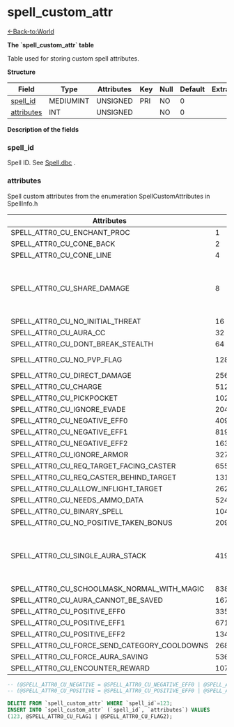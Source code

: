 # spell\_custom\_attr

[<-Back-to:World](database-world.md)

**The \`spell\_custom\_attr\` table**

Table used for storing custom spell attributes.

**Structure**

| Field           | Type          | Attributes | Key | Null | Default | Extra | Comment               |
|-----------------|---------------|------------|-----|------|---------|-------|-----------------------|
| [spell_id][1]      | MEDIUMINT     | UNSIGNED   | PRI | NO   | 0       |       | spell id              |
| [attributes][2] | INT           | UNSIGNED   |     | NO   | 0       |       | SpellCustomAttributes |

[1]: #spell_id
[2]: #attributes

**Description of the fields**

### spell_id

Spell ID. See [Spell.dbc](spell_dbc) .

### attributes

Spell custom attributes from the enumeration SpellCustomAttributes in SpellInfo.h

| Attributes                                   | Flag       | Bit value  | Comment                                                      |
|----------------------------------------------|------------|------------|--------------------------------------------------------------|
| SPELL_ATTR0_CU_ENCHANT_PROC                  | 1          | 0x00000001 |                                                              |
| SPELL_ATTR0_CU_CONE_BACK                     | 2          | 0x00000002 |                                                              |
| SPELL_ATTR0_CU_CONE_LINE                     | 4          | 0x00000004 |                                                              |
| SPELL_ATTR0_CU_SHARE_DAMAGE                  | 8          | 0x00000008 | Meteor like spells (divided damage among all targets)        |
| SPELL_ATTR0_CU_NO_INITIAL_THREAT             | 16         | 0x00000010 |                                                              |
| SPELL_ATTR0_CU_AURA_CC                       | 32         | 0x00000020 |                                                              |
| SPELL_ATTR0_CU_DONT_BREAK_STEALTH            | 64         | 0x00000040 |                                                              |
| SPELL_ATTR0_CU_NO_PVP_FLAG                   | 128        | 0x00000080 | Does not PvP flag                                            |
| SPELL_ATTR0_CU_DIRECT_DAMAGE                 | 256        | 0x00000100 |                                                              |
| SPELL_ATTR0_CU_CHARGE                        | 512        | 0x00000200 |                                                              |
| SPELL_ATTR0_CU_PICKPOCKET                    | 1024       | 0x00000400 |                                                              |
| SPELL_ATTR0_CU_IGNORE_EVADE                  | 2048       | 0x00000800 |                                                              |
| SPELL_ATTR0_CU_NEGATIVE_EFF0                 | 4096       | 0x00001000 |                                                              |
| SPELL_ATTR0_CU_NEGATIVE_EFF1                 | 8192       | 0x00002000 |                                                              |
| SPELL_ATTR0_CU_NEGATIVE_EFF2                 | 16384      | 0x00004000 |                                                              |
| SPELL_ATTR0_CU_IGNORE_ARMOR                  | 32768      | 0x00008000 |                                                              |
| SPELL_ATTR0_CU_REQ_TARGET_FACING_CASTER      | 65536      | 0x00010000 |                                                              |
| SPELL_ATTR0_CU_REQ_CASTER_BEHIND_TARGET      | 131072     | 0x00020000 |                                                              |
| SPELL_ATTR0_CU_ALLOW_INFLIGHT_TARGET         | 262144     | 0x00040000 |                                                              |
| SPELL_ATTR0_CU_NEEDS_AMMO_DATA               | 524288     | 0x00080000 |                                                              |
| SPELL_ATTR0_CU_BINARY_SPELL                  | 1048576    | 0x00100000 |                                                              |
| SPELL_ATTR0_CU_NO_POSITIVE_TAKEN_BONUS       | 2097152    | 0x00200000 |                                                              |
| SPELL_ATTR0_CU_SINGLE_AURA_STACK             | 4194304    | 0x00400000 | All sources add stacks the same aura                         |
| SPELL_ATTR0_CU_SCHOOLMASK_NORMAL_WITH_MAGIC  | 8388608    | 0x00800000 |                                                              |
| SPELL_ATTR0_CU_AURA_CANNOT_BE_SAVED          | 16777216   | 0x01000000 |                                                              |
| SPELL_ATTR0_CU_POSITIVE_EFF0                 | 33554432   | 0x02000000 |                                                              |
| SPELL_ATTR0_CU_POSITIVE_EFF1                 | 67108864   | 0x04000000 |                                                              |
| SPELL_ATTR0_CU_POSITIVE_EFF2                 | 134217728  | 0x08000000 |                                                              |
| SPELL_ATTR0_CU_FORCE_SEND_CATEGORY_COOLDOWNS | 268435456  | 0x10000000 |                                                              |
| SPELL_ATTR0_CU_FORCE_AURA_SAVING             | 536872960  | 0x20000800 |                                                              |
| SPELL_ATTR0_CU_ENCOUNTER_REWARD              | 1073741824 | 0x40000000 |                                                              |

```sql
-- (@SPELL_ATTR0_CU_NEGATIVE = @SPELL_ATTR0_CU_NEGATIVE_EFF0 | @SPELL_ATTR0_CU_NEGATIVE_EFF1 | @SPELL_ATTR0_CU_NEGATIVE_EFF2)
-- (@SPELL_ATTR0_CU_POSITIVE = @SPELL_ATTR0_CU_POSITIVE_EFF0 | @SPELL_ATTR0_CU_POSITIVE_EFF1 | @SPELL_ATTR0_CU_POSITIVE_EFF2)

DELETE FROM `spell_custom_attr` WHERE `spell_id`=123;
INSERT INTO `spell_custom_attr` (`spell_id`, `attributes`) VALUES
(123, @SPELL_ATTR0_CU_FLAG1 | @SPELL_ATTR0_CU_FLAG2);
```
